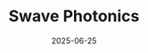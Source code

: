 ---  
layout: startup_page  
title: "Swave Photonics"  
id: "swave.io"  
permalink: "/swavephotonicsswave.io06252025/"  
website: "https://www.swave.io/"  
funding_round: "Series A"  
funding_amount: "$6.97M"  
investors: "IAG Capital Partners, Samsung Ventures"  
about: "Swave Photonics is developing the world’s first true holographic display platform for the Spatial + AI Computing era. Their Holographic eXtended Reality (HXR) technology uses diffractive photonics on CMOS chip-based technology to create high-quality 3D images. This technology aims to transform spatial computing across multiple display use cases and form factors."  
markets: "AI, Spatial Computing, Display Technology"  
hq: "Leuven, Belgium"  
founded_year: "2022"  
linkedin: "https://be.linkedin.com/company/swave-photonics"  
twitter: "https://twitter.com/swaveio"  
instagram: ""  
facebook: ""  
crunchbase: "https://www.crunchbase.com/organization/swave-photonics"  
pitchbook: "https://pitchbook.com/profiles/company/500611-78"  

date_display: "25-Jun-2025"  
date: "2025-06-25"

# SEO Optimization  
meta_title: "Swave Photonics - Series A Funding ($6.97M)"  
meta_description: "Swave Photonics, Swave Photonics is developing the world’s first true holographic display platform for the Spatial + AI Computing era. Their Holographic eXtended Reali..."  
meta_keywords: "Swave Photonics, AI, Spatial Computing, Display Technology, Series A funding"  
canonical_url: "https://startup.projectstartups.com/swavephotonicsswave.io06252025/"  
---